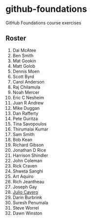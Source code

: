 # github-foundations
GitHub Foundations course exercises
## Roster
1. Dai McAtee
1. Ben Smith
1. Mat Gookin
1. Matt Golob
1. Dennis Moen
1. Scott Byrd
1. Carol Anderson
1. Raj Chilamula
1. Noah Mercer
1. Eric C Nesheim
1. Juan R Andrew
1. Mike Duggan
1. Dan Rafferty
1. Pete Guritza
1. Tina Savopoulos
1. Thirumalai Kumar
1. Sam Smith
1. Bob Kean
1. Richard Gibson
1. Jonathan D Rice
1. Harrison Shindler
1. John Coleman
1. Rick Craven
1. Shweta Sanghi
1. Art Aquiro
1. Rich Jeantheau
1. Joseph Gay
1. [Julio Cavero](julio_cavero.md)
1. Darin Burbrink
1. Suresh Penumala
1. Steve Worrel
1. Dawn Winston
